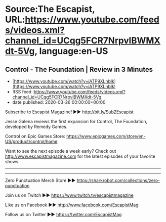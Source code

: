 # Source:The Escapist, URL:https://www.youtube.com/feeds/videos.xml?channel_id=UCqg5FCR7NrpvlBWMXdt-5Vg, language:en-US

## Control - The Foundation | Review in 3 Minutes
 - [https://www.youtube.com/watch?v=iATP9XLnblk](https://www.youtube.com/watch?v=iATP9XLnblk)
 - RSS feed: https://www.youtube.com/feeds/videos.xml?channel_id=UCqg5FCR7NrpvlBWMXdt-5Vg
 - date published: 2020-03-26 00:00:00+00:00

Subscribe to Escapist Magazine! ►► http://bit.ly/Sub2Escapist

Jesse Galena reviews the first expansion for Control, The Foundation, developed by Remedy Games.

Control on Epic Games Store: https://www.epicgames.com/store/en-US/product/control/home

Want to see the next episode a week early? Check out http://www.escapistmagazine.com for the latest episodes of your favorite shows.

---



---


Zero Punctuation Merch Store ►► https://sharkrobot.com/collections/zero-punctuation 

Join us on Twitch ►► https://www.twitch.tv/escapistmagazine 

Like us on Facebook ►► http://www.facebook.com/EscapistMag

Follow us on Twitter ►► https://twitter.com/EscapistMag

